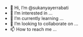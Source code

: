 - 👋 Hi, I’m @sukanyayerrabati
- 👀 I’m interested in ...
- 🌱 I’m currently learning ...
- 💞️ I’m looking to collaborate on ...
- 📫 How to reach me ...

<!---
sukanyayerrabati/sukanyayerrabati is a ✨ special ✨ repository because its `README.md` (this file) appears on your GitHub profile.
You can click the Preview link to take a look at your changes.
--->
